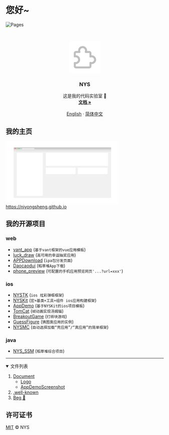 # 您好~

![Pages](https://img.shields.io/badge/主页-持续开发中-brightgreen.svg?style=flat-square)

<br />
<p align="center">
  <img src="logo.png" alt="Logo" width="100" height="100">

  <h3 align="center">NYS</h3>

  <p align="center">
    这是我的代码实验室 🐶
    <br />
    <a href="https://github.com/niyongsheng/niyongsheng.github.io/"><strong>文档 »</strong></a>
    <br />
    <br />
    <a href="https://github.com/niyongsheng/niyongsheng.github.io/blob/master/README.md">English</a>
    ·
    <a href="https://github.com/niyongsheng/niyongsheng.github.io/blob/master/README_cn.md">简体中文</a>
  </p>
</p>

## 我的主页

<a href="https://niyongsheng.github.io">
  <img src="screenshot.png" align="center" alt="Project Screen Shot" width="360" height="200" style="img:hover{border: 2px solid red;}">
</a>
<a href="https://niyongsheng.github.io">https://niyongsheng.github.io</a>

## 我的开源项目

### web

- [vant_app](https://niyongsheng.github.io/phone_preview.html?url=https://niyongsheng.github.io/vant_app/#/) (`基于vant框架的vue应用模板`)
- [luck_draw](https://niyongsheng.github.io/luck_draw/) (`高可用的幸运抽奖应用`)
- [APPDownload](https://niyongsheng.github.io/APPDownload/) (`ipa包分发页面`)
- [Daocaodui](https://niyongsheng.github.io/Daocaodui/AppDownload/) (`稻草堆App下载`)
- [phone_preview](https://niyongsheng.github.io/phone_preview.html) (`可配置的手机应用预览网页'...?url=xxx'`)

### ios

- [NYSTK](https://github.com/niyongsheng/NYSTK) (`ios 炫彩弹框框架`)
- [NYSKit](https://github.com/niyongsheng/NYSKit) (`宏+基类+工具+组件 ios应用构建框架`)
- [AppDemo](https://github.com/niyongsheng/AppDemo) (`基于NYSKit的ios项目模板`)
- [TomCat](https://github.com/niyongsheng/TomCatGame) (`帧动画实现汤姆猫`)
- [BreakoutGame](https://github.com/niyongsheng/BreakoutGame) (`打砖块游戏`)
- [GuessFigure](https://github.com/niyongsheng/GuessFigureGame) (`猜图类应用的实例`)
- [NYSMC](https://github.com/niyongsheng/NYSMC) (`自动选择加载“壳应用”/“真应用”的简单框架`)

### java

- [NYS_SSM](https://github.com/niyongsheng/NYS_SSM) (`稻草堆综合项目`)

<hr/>

<details open="open">
  <summary>文件列表</summary>
  <ol>
    <li>
      <a href="https://github.com/niyongsheng/niyongsheng.github.io/tree/master/Document">Document</a>
      <ul>
        <li><a href="https://github.com/niyongsheng/niyongsheng.github.io/tree/master/Document/Logo">Logo</a></li>
		<li><a href="https://github.com/niyongsheng/niyongsheng.github.io/tree/master/Document/AppDemoScreenshot">AppDemoScreenshot</a></li>
      </ul>
    </li>
    <li><a href="https://github.com/niyongsheng/niyongsheng.github.io/blob/master/.well-known/apple-app-site-association">.well-known</a></li>
    <li><a href="https://github.com/niyongsheng/niyongsheng.github.io/tree/master/Beg">Beg 🍭</a></li>
  </ol>
</details>

## 许可证书

[MIT](LICENSE) © NYS
